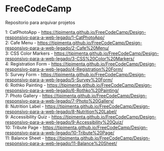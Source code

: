 # FreeCodeCamp
Repositorio para arquivar projetos

1: CatPhotoApp - https://tipimenta.github.io/FreeCodeCamp/Design-responsivo-para-a-web-legado/1-CatPhotoApp/ <br>
2: Cafe Menu - https://tipimenta.github.io/FreeCodeCamp/Design-responsivo-para-a-web-legado/2-Cafe%20Menu/ <br>
3: CSS Color Markers - https://tipimenta.github.io/FreeCodeCamp/Design-responsivo-para-a-web-legado/3-CSS%20Color%20Markers/ <br>
4: Registration Form - https://tipimenta.github.io/FreeCodeCamp/Design-responsivo-para-a-web-legado/4-Registration%20Form/ <br>
5: Survey Form - https://tipimenta.github.io/FreeCodeCamp/Design-responsivo-para-a-web-legado/5-Survey%20Form/ <br>
6: Rothko Painting - https://tipimenta.github.io/FreeCodeCamp/Design-responsivo-para-a-web-legado/6-Rothko%20Painting/ <br>
7: Photo Gallery - https://tipimenta.github.io/FreeCodeCamp/Design-responsivo-para-a-web-legado/7-Photo%20Gallery/ <br>
8: Nutrition Label - https://tipimenta.github.io/FreeCodeCamp/Design-responsivo-para-a-web-legado/8-Nutrition%20Label/ <br>
9: Accessibility Quiz - https://tipimenta.github.io/FreeCodeCamp/Design-responsivo-para-a-web-legado/9-Accessibility%20Quiz/ <br>
10: Tribute Page - https://tipimenta.github.io/FreeCodeCamp/Design-responsivo-para-a-web-legado/10-Tribute%20Page/ <br>
11: Balance Sheet - https://tipimenta.github.io/FreeCodeCamp/Design-responsivo-para-a-web-legado/11-Balance%20Sheet/ <br>
